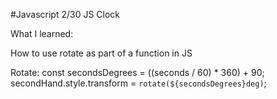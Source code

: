 #Javascript 2/30 JS Clock

What I learned:

How to use rotate as part of a function in JS

Rotate: 
const secondsDegrees = ((seconds / 60) * 360) + 90;
secondHand.style.transform = `rotate(${secondsDegrees}deg)`;